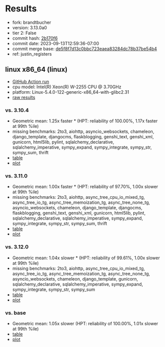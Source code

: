 # Results

- fork: brandtbucher
- version: 3.13.0a0
- tier 2: False
- commit hash: [2b170f6](https://github.com/brandtbucher/cpython/commit/2b170f6)
- commit date: 2023-09-13T12:59:36-07:00
- commit merge base: [de5f8f7d13c0bbc723eaea83284dc78b37be54b4](https://github.com/brandtbucher/cpython/commit/de5f8f7d13c0bbc723eaea83284dc78b37be54b4)
- ref: justin_registers

## linux x86_64 (linux)

- [GitHub Action run](https://github.com/faster-cpython/benchmarking/actions/runs/6178408594)
- cpu model: Intel(R) Xeon(R) W-2255 CPU @ 3.70GHz
- platform: Linux-5.4.0-122-generic-x86_64-with-glibc2.31
- [raw results](bm-20230913-linux-x86_64-brandtbucher-justin_registers-3.13.0a0-2b170f6.json)

### vs. 3.10.4

- Geometric mean: 1.25x faster \* (HPT: reliability of 100.00%, 1.17x faster at 99th %ile)
- missing benchmarks: 2to3, aiohttp, asyncio_websockets, chameleon, django_template, djangocms, flaskblogging, genshi_text, genshi_xml, gunicorn, html5lib, pylint, sqlalchemy_declarative, sqlalchemy_imperative, sympy_expand, sympy_integrate, sympy_str, sympy_sum, thrift
- [table](bm-20230913-linux-x86_64-brandtbucher-justin_registers-3.13.0a0-2b170f6-vs-3.10.4.md)
- [plot](bm-20230913-linux-x86_64-brandtbucher-justin_registers-3.13.0a0-2b170f6-vs-3.10.4.png)

### vs. 3.11.0

- Geometric mean: 1.00x faster \* (HPT: reliability of 97.70%, 1.00x slower at 99th %ile)
- missing benchmarks: 2to3, aiohttp, async_tree_cpu_io_mixed_tg, async_tree_io_tg, async_tree_memoization_tg, async_tree_none_tg, asyncio_websockets, chameleon, django_template, djangocms, flaskblogging, genshi_text, genshi_xml, gunicorn, html5lib, pylint, sqlalchemy_declarative, sqlalchemy_imperative, sympy_expand, sympy_integrate, sympy_str, sympy_sum, thrift
- [table](bm-20230913-linux-x86_64-brandtbucher-justin_registers-3.13.0a0-2b170f6-vs-3.11.0.md)
- [plot](bm-20230913-linux-x86_64-brandtbucher-justin_registers-3.13.0a0-2b170f6-vs-3.11.0.png)

### vs. 3.12.0

- Geometric mean: 1.04x slower \* (HPT: reliability of 99.61%, 1.00x slower at 99th %ile)
- missing benchmarks: 2to3, aiohttp, async_tree_cpu_io_mixed_tg, async_tree_io_tg, async_tree_memoization_tg, async_tree_none_tg, asyncio_websockets, chameleon, django_template, gunicorn, sqlalchemy_declarative, sqlalchemy_imperative, sympy_expand, sympy_integrate, sympy_str, sympy_sum
- [table](bm-20230913-linux-x86_64-brandtbucher-justin_registers-3.13.0a0-2b170f6-vs-3.12.0.md)
- [plot](bm-20230913-linux-x86_64-brandtbucher-justin_registers-3.13.0a0-2b170f6-vs-3.12.0.png)

### vs. base

- Geometric mean: 1.05x slower (HPT: reliability of 100.00%, 1.01x slower at 99th %ile)
- [table](bm-20230913-linux-x86_64-brandtbucher-justin_registers-3.13.0a0-2b170f6-vs-base.md)
- [plot](bm-20230913-linux-x86_64-brandtbucher-justin_registers-3.13.0a0-2b170f6-vs-base.png)

